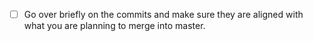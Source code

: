 - [ ] Go over briefly on the commits and make sure they are aligned with what you are planning to merge into master.
